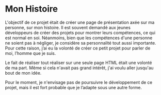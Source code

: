 # Mon Histoire

L'objectif de ce projet était de créer une page de présentation axée sur ma personne, sur mon histoire. Il est souvent demandé aux jeunes développeurs de créer des projets pour montrer leurs compétences, ce qui est normal en soi. Néanmoins, bien que les compétences d'une personne ne soient pas à négliger, je considère sa personnalité tout aussi importante. Pour cette raison, j’ai eu la volonté de créer ce petit projet pour parler de moi, l’homme que je suis.

Le fait de réaliser tout réaliser sur une seule page HTML était une volonté de ma part. Même si cela n'avait pas grand intérêt, j'ai voulu aller jusqu'au bout de mon idée.

Pour le moment, je n'envisage pas de poursuivre le développement de ce projet, mais il est fort probable que je l’adapte sous une autre forme.
